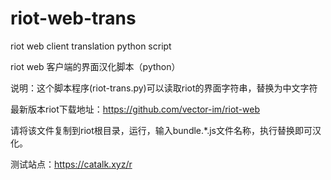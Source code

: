 # riot-web-trans
riot web client translation python script

riot web 客户端的界面汉化脚本（python）

说明：这个脚本程序(riot-trans.py)可以读取riot的界面字符串，替换为中文字符

最新版本riot下载地址：https://github.com/vector-im/riot-web

请将该文件复制到riot根目录，运行，输入bundle.*.js文件名称，执行替换即可汉化。

测试站点：https://catalk.xyz/r
